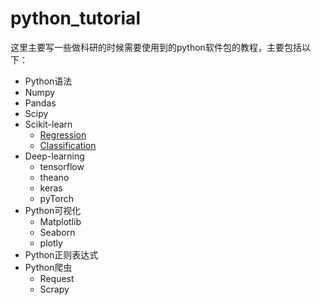 # python_tutorial 

这里主要写一些做科研的时候需要使用到的python软件包的教程，主要包括以下：  

* Python语法  
* Numpy  
* Pandas  
* Scipy  
* Scikit-learn  
  * [Regression](https://nbviewer.jupyter.org/github/haochen95/python_tutorial/blob/master/Scikit-learn/Scikit-learning-Regression.ipynb)
  * [Classification](https://nbviewer.jupyter.org/github/haochen95/python_tutorial/blob/master/Scikit-learn/Scikit-learning-Classification.ipynb)
* Deep-learning  
  * tensorflow  
  * theano  
  * keras  
  * pyTorch
* Python可视化  
  * Matplotlib  
  * Seaborn  
  * plotly  
* Python正则表达式
* Python爬虫  
  * Request  
  * Scrapy
